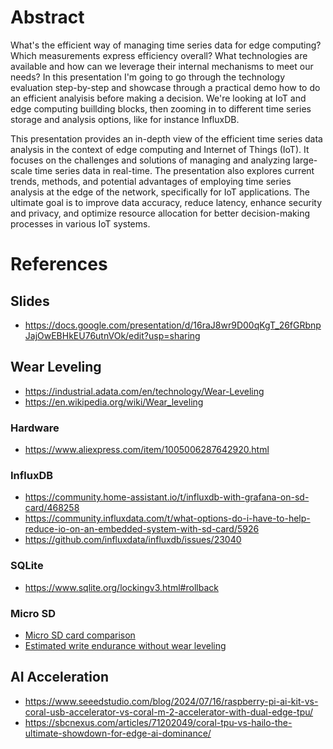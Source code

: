 # Abstract
What's the efficient way of managing time series data for edge computing? Which measurements express efficiency overall? What technologies are available and how can we leverage their internal mechanisms to meet our needs? 
In this presentation I'm going to go through the technology evaluation step-by-step and showcase through a practical demo how to do an efficient analyisis before making a decision. We're looking at IoT and edge computing buillding blocks, then zooming in to different time series storage and analysis options, like for instance InfluxDB.

This presentation provides an in-depth view of the efficient time series data analysis in the context of edge computing and Internet of Things (IoT). It focuses on the challenges and solutions of managing and analyzing large-scale time series data in real-time. The presentation also explores current trends, methods, and potential advantages of employing time series analysis at the edge of the network, specifically for IoT applications. The ultimate goal is to improve data accuracy, reduce latency, enhance security and privacy, and optimize resource allocation for better decision-making processes in various IoT systems.


# References
## Slides
- https://docs.google.com/presentation/d/16raJ8wr9D00qKgT_26fGRbnpJajOwEBHkEU76utnVOk/edit?usp=sharing

## Wear Leveling
- https://industrial.adata.com/en/technology/Wear-Leveling
- https://en.wikipedia.org/wiki/Wear_leveling

### Hardware
- https://www.aliexpress.com/item/1005006287642920.html

### InfluxDB 
- https://community.home-assistant.io/t/influxdb-with-grafana-on-sd-card/468258
- https://community.influxdata.com/t/what-options-do-i-have-to-help-reduce-io-on-an-embedded-system-with-sd-card/5926
- https://github.com/influxdata/influxdb/issues/23040

### SQLite
- https://www.sqlite.org/lockingv3.html#rollback

### Micro SD
- [Micro SD card comparison](https://www.reddit.com/r/raspberry_pi/comments/xnkp71/reliability_of_microsd_endurance_cards_compared_w/)
- [Estimated write endurance without wear leveling](https://forums.raspberrypi.com/viewtopic.php?t=21281)

## AI Acceleration
- https://www.seeedstudio.com/blog/2024/07/16/raspberry-pi-ai-kit-vs-coral-usb-accelerator-vs-coral-m-2-accelerator-with-dual-edge-tpu/
- https://sbcnexus.com/articles/71202049/coral-tpu-vs-hailo-the-ultimate-showdown-for-edge-ai-dominance/